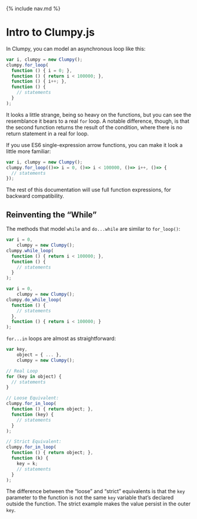 {% include nav.md %}

# Intro to Clumpy.js

In Clumpy, you can model an asynchronous loop like this:

```javascript
var i, clumpy = new Clumpy();
clumpy.for_loop(
  function () { i = 0; },
  function () { return i < 100000; },
  function () { i++; },
  function () {
    // statements
  }
);
```

It looks a little strange, being so heavy on the functions, but you can see the resemblance it bears to a real `for` loop. A notable difference, though, is that the second function returns the result of the condition, where there is no return statement in a real for loop.

If you use ES6 single-expression arrow functions, you can make it look a little more familiar:

```javascript
var i, clumpy = new Clumpy();
clumpy.for_loop(()=> i = 0, ()=> i < 100000, ()=> i++, ()=> {
  // statements
});
```

The rest of this documentation will use full function expressions, for backward compatibility.


## Reinventing the “While”

The methods that model `while` and `do...while` are similar to `for_loop()`:

```javascript
var i = 0,
    clumpy = new Clumpy();
clumpy.while_loop(
  function () { return i < 100000; },
  function () {
    // statements
  }
);
```

```javascript
var i = 0,
    clumpy = new Clumpy();
clumpy.do_while_loop(
  function () {
    // statements
  },
  function () { return i < 100000; }
);
```

`for...in` loops are almost as straightforward:

```javascript
var key,
    object = { ... },
    clumpy = new Clumpy();

// Real Loop
for (key in object) {
  // statements
}

// Loose Equivalent:
clumpy.for_in_loop(
  function () { return object; },
  function (key) {
    // statements
  }
);

// Strict Equivalent:
clumpy.for_in_loop(
  function () { return object; },
  function (k) {
    key = k;
    // statements
  }
);
```

The difference between the “loose” and “strict” equivalents is that the `key` parameter to the function is not the same `key` variable that’s declared outside the function. The strict example makes the value persist in the outer `key`.
